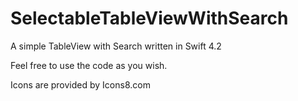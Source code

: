 # SelectableTableViewWithSearch

A simple TableView with Search written in Swift 4.2

Feel free to use the code as you wish.

Icons are provided by Icons8.com
